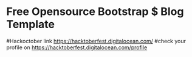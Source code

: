 # Free Opensource Bootstrap $ Blog Template
#Hackoctober link
https://hacktoberfest.digitalocean.com/
#check your profile on 
https://hacktoberfest.digitalocean.com/profile
